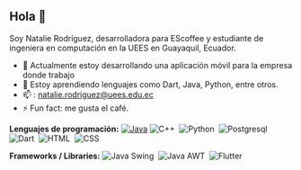 ## Hola 👋

Soy Natalie Rodríguez, desarrolladora para EScoffee y estudiante de ingeniera en computación en la UEES en Guayaquil, Ecuador.

- 🔭 Actualmente estoy desarrollando una aplicación móvil para la empresa donde trabajo
- 🌱 Estoy aprendiendo lenguajes como Dart, Java, Python, entre otros.
- 📫 : natalie.rodriguez@uees.edu.ec
- ⚡ Fun fact: me gusta el café.


**Lenguajes de programación:**
[![Java](https://img.shields.io/badge/-Java-05122A?style=flat&logo=Java&logoColor=FFA518)](https://www.java.com/en/download/help/whatis_java.html)
![C++](https://img.shields.io/badge/-C++-05122A?style=flat&logo=C%2B%2B&logoColor=00599C)&nbsp;
![Python](https://img.shields.io/badge/-Python-05122A?style=flat&logo=python)&nbsp;
![Postgresql](https://img.shields.io/badge/-PostgreSQL-05122A?style=flat&logo=postgresql)&nbsp;
![Dart](https://img.shields.io/badge/-Dart-05122A?style=flat&logo=dart)&nbsp;
![HTML](https://img.shields.io/badge/-HTML-05122A?style=flat&logo=HTML5)&nbsp;
![CSS](https://img.shields.io/badge/-CSS-05122A?style=flat&logo=CSS3&logoColor=1572B6)&nbsp;

**Frameworks / Libraries:**
![Java Swing](https://img.shields.io/badge/-Java%20Swing-05122A?style=flat&logo=java)&nbsp;
![Java AWT](https://img.shields.io/badge/-Java%20AWT-05122A?style=flat&logo=java)&nbsp;
![Flutter](https://img.shields.io/badge/-Flutter-05122A?style=flat&logo=dart)&nbsp;
